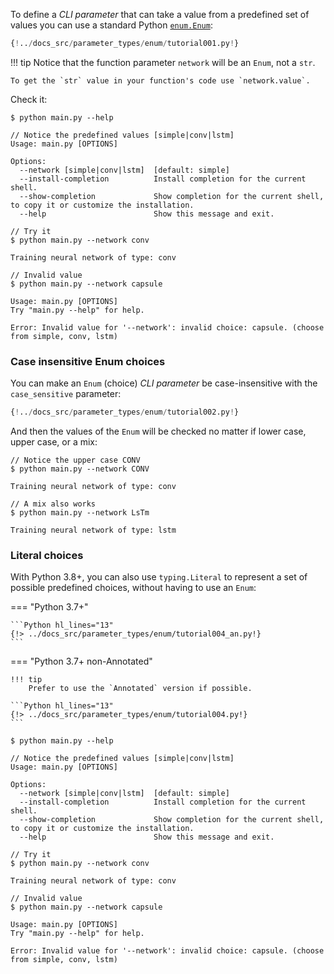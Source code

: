 To define a *CLI parameter* that can take a value from a predefined set of values you can use a standard Python <a href="https://docs.python.org/3/library/enum.html" class="external-link" target="_blank">`enum.Enum`</a>:

```Python hl_lines="1  6 7 8 9  12 13"
{!../docs_src/parameter_types/enum/tutorial001.py!}
```

!!! tip
    Notice that the function parameter `network` will be an `Enum`, not a `str`.

    To get the `str` value in your function's code use `network.value`.

Check it:

<div class="termy">

```console
$ python main.py --help

// Notice the predefined values [simple|conv|lstm]
Usage: main.py [OPTIONS]

Options:
  --network [simple|conv|lstm]  [default: simple]
  --install-completion          Install completion for the current shell.
  --show-completion             Show completion for the current shell, to copy it or customize the installation.
  --help                        Show this message and exit.

// Try it
$ python main.py --network conv

Training neural network of type: conv

// Invalid value
$ python main.py --network capsule

Usage: main.py [OPTIONS]
Try "main.py --help" for help.

Error: Invalid value for '--network': invalid choice: capsule. (choose from simple, conv, lstm)
```

</div>

### Case insensitive Enum choices

You can make an `Enum` (choice) *CLI parameter* be case-insensitive with the `case_sensitive` parameter:

```Python hl_lines="13"
{!../docs_src/parameter_types/enum/tutorial002.py!}
```

And then the values of the `Enum` will be checked no matter if lower case, upper case, or a mix:

<div class="termy">

```console
// Notice the upper case CONV
$ python main.py --network CONV

Training neural network of type: conv

// A mix also works
$ python main.py --network LsTm

Training neural network of type: lstm
```

</div>

### Literal choices

With Python 3.8+, you can also use `typing.Literal` to represent a set of possible predefined choices, without having to use an `Enum`:

=== "Python 3.7+"

    ```Python hl_lines="13"
    {!> ../docs_src/parameter_types/enum/tutorial004_an.py!}
    ```

=== "Python 3.7+ non-Annotated"

    !!! tip
        Prefer to use the `Annotated` version if possible.

    ```Python hl_lines="13"
    {!> ../docs_src/parameter_types/enum/tutorial004.py!}
    ```

<div class="termy">

```console
$ python main.py --help

// Notice the predefined values [simple|conv|lstm]
Usage: main.py [OPTIONS]

Options:
  --network [simple|conv|lstm]  [default: simple]
  --install-completion          Install completion for the current shell.
  --show-completion             Show completion for the current shell, to copy it or customize the installation.
  --help                        Show this message and exit.

// Try it
$ python main.py --network conv

Training neural network of type: conv

// Invalid value
$ python main.py --network capsule

Usage: main.py [OPTIONS]
Try "main.py --help" for help.

Error: Invalid value for '--network': invalid choice: capsule. (choose from simple, conv, lstm)
```

</div>
